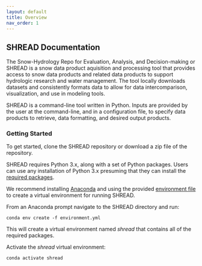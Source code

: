 ```yaml
---
layout: default
title: Overview
nav_order: 1
---
```


## SHREAD Documentation

The Snow-Hydrology Repo for Evaluation, Analysis, and Decision-making or SHREAD
is a snow data product aquisition and processing tool that provides access to
snow data products and related data products to support hydrologic research and
water management. The tool locally downloads datasets and consistently formats
data to allow for data intercomparison, visualization, and use in modeling tools.

SHREAD is a command-line tool written in Python. Inputs are provided by the user
at the command-line, and in a configuration file, to specify data products to
retrieve, data formatting, and desired output products.

### Getting Started

To get started, clone the SHREAD repository or download a zip file of the
repository.

SHREAD requires Python 3.x, along with a set of Python packages. Users can use
any installation of Python 3.x presuming that they can install the [required
packages](https://raw.githubusercontent.com/usbr/SHREAD/master/environment.yml).

We recommend installing [Anaconda](https://www.anaconda.com/products/individual)
and using the provided [environment file](https://raw.githubusercontent.com/usbr/SHREAD/master/environment.yml)
to create a virtual environment for running SHREAD.

From an Anaconda prompt navigate to the SHREAD directory and run:
```
conda env create -f environment.yml
```

This will create a virtual environment named *shread* that contains all of the
required packages.

Activate the *shread* virtual environment:

```
conda activate shread
```
